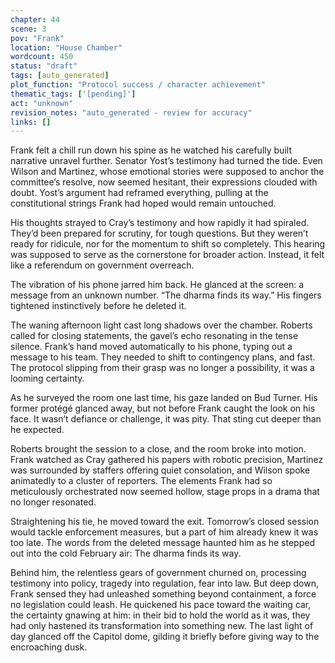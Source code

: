 ```yaml
---
chapter: 44
scene: 3
pov: "Frank"
location: "House Chamber"
wordcount: 450
status: "draft"
tags: [auto_generated]
plot_function: "Protocol success / character achievement"
thematic_tags: ['[pending]']
act: "unknown"
revision_notes: "auto_generated - review for accuracy"
links: []
---
```


Frank felt a chill run down his spine as he watched his carefully built narrative unravel further. Senator Yost’s testimony had turned the tide. Even Wilson and Martinez, whose emotional stories were supposed to anchor the committee’s resolve, now seemed hesitant, their expressions clouded with doubt. Yost’s argument had reframed everything, pulling at the constitutional strings Frank had hoped would remain untouched. 

His thoughts strayed to Cray’s testimony and how rapidly it had spiraled. They’d been prepared for scrutiny, for tough questions. But they weren’t ready for ridicule, nor for the momentum to shift so completely. This hearing was supposed to serve as the cornerstone for broader action. Instead, it felt like a referendum on government overreach. 

The vibration of his phone jarred him back. He glanced at the screen: a message from an unknown number. “The dharma finds its way.” His fingers tightened instinctively before he deleted it. 

The waning afternoon light cast long shadows over the chamber. Roberts called for closing statements, the gavel’s echo resonating in the tense silence. Frank’s hand moved automatically to his phone, typing out a message to his team. They needed to shift to contingency plans, and fast. The protocol slipping from their grasp was no longer a possibility, it was a looming certainty. 

As he surveyed the room one last time, his gaze landed on Bud Turner. His former protégé glanced away, but not before Frank caught the look on his face. It wasn’t defiance or challenge, it was pity. That sting cut deeper than he expected. 

Roberts brought the session to a close, and the room broke into motion. Frank watched as Cray gathered his papers with robotic precision, Martinez was surrounded by staffers offering quiet consolation, and Wilson spoke animatedly to a cluster of reporters. The elements Frank had so meticulously orchestrated now seemed hollow, stage props in a drama that no longer resonated. 

Straightening his tie, he moved toward the exit. Tomorrow’s closed session would tackle enforcement measures, but a part of him already knew it was too late. The words from the deleted message haunted him as he stepped out into the cold February air: The dharma finds its way. 

Behind him, the relentless gears of government churned on, processing testimony into policy, tragedy into regulation, fear into law. But deep down, Frank sensed they had unleashed something beyond containment, a force no legislation could leash. He quickened his pace toward the waiting car, the certainty gnawing at him: in their bid to hold the world as it was, they had only hastened its transformation into something new. The last light of day glanced off the Capitol dome, gilding it briefly before giving way to the encroaching dusk.
